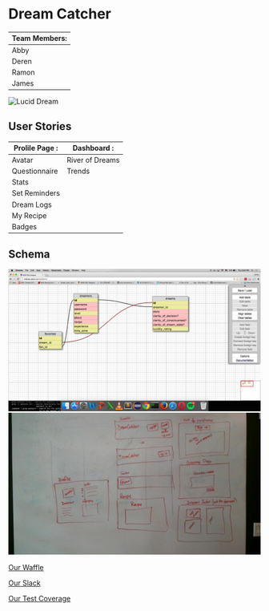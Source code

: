 # Dream Catcher

Team Members: |
--------------|
Abby          |
Deren         |
Ramon         |
James         |

<img src="http://cdn-7.spiritscienceandmetaphysics.com/wp-content/uploads/2013/12/lucid-dream.png" width="150px" alt="Lucid Dream"/>

## User Stories

Prolile Page : |   Dashboard : |
---------------|---------------|
Avatar         | River of Dreams |
Questionnaire  | Trends |
Stats          |
Set Reminders  |
Dream Logs     |
My Recipe      |
Badges         |

## Schema

![Schema](schema.png)
![Wireframe](wireframe.png)

[Our Waffle](https://waffle.io/nyc-fireflies-2015/DreamCatcher)

[Our Slack](https://luciddreamer.slack.com/messages/general/)

[Our Test Coverage](coverage/index.html)
